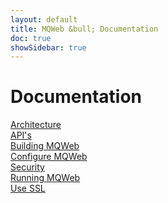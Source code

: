 ```yaml
---
layout: default
title: MQWeb &bull; Documentation
doc: true
showSidebar: true
---
```


Documentation
=============

[Architecture](/docs/architecture.html)  
[API's](/api/index.html)  
[Building MQWeb](/docs/building.html)  
[Configure MQWeb](/docs/configure.html)  
[Security](/docs/security.html)  
[Running MQWeb](/docs/running.html)  
[Use SSL](/docs/ssl.html)  
